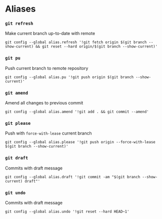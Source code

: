 # Aliases

### `git refresh`
Make current branch up-to-date with remote
```
git config --global alias.refresh '!git fetch origin $(git branch --show-current) && git reset --hard origin/$(git branch --show-current)'
```

### `git pu`
Push current branch to remote repository
```
git config --global alias.pu '!git push origin $(git branch --show-current)'
```

### `git amend`
Amend all changes to previous commit
```
git config --global alias.amend '!git add . && git commit --amend'
```

### `git please`
Push with `force-with-lease` current branch
```
git config --global alias.please '!git push origin --force-with-lease $(git branch --show-current)'
```

### `git draft`
Commits with draft message
```
git config --global alias.draft '!git commit -am "$(git branch --show-current) draft"'
```

### `git undo`
Commits with draft message
```
git config --global alias.undo '!git reset --hard HEAD~1'
```
